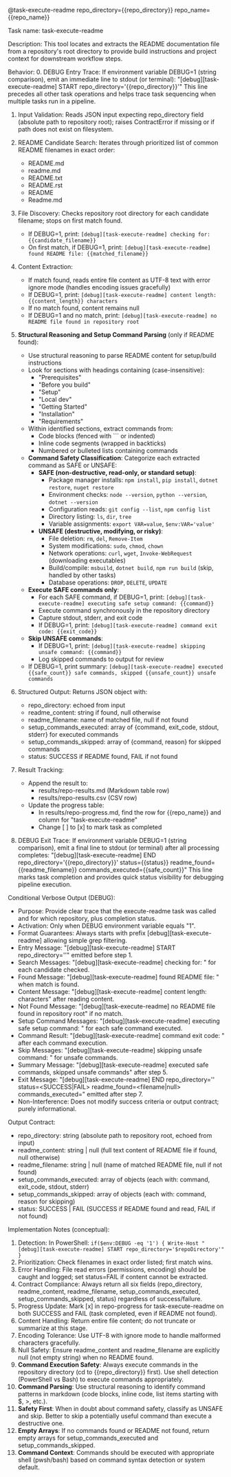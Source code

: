 @task-execute-readme repo_directory={{repo_directory}} repo_name={{repo_name}}

Task name: task-execute-readme

Description:
This tool locates and extracts the README documentation file from a repository's root directory to provide build instructions and project context for downstream workflow steps.

Behavior:
0. DEBUG Entry Trace: If environment variable DEBUG=1 (string comparison), emit an immediate line to stdout (or terminal):
   "[debug][task-execute-readme] START repo_directory='{{repo_directory}}'"
   This line precedes all other task operations and helps trace task sequencing when multiple tasks run in a pipeline.

1. Input Validation: Reads JSON input expecting repo_directory field (absolute path to repository root); raises ContractError if missing or if path does not exist on filesystem.

2. README Candidate Search: Iterates through prioritized list of common README filenames in exact order:
   - README.md
   - readme.md
   - README.txt
   - README.rst
   - README
   - Readme.md

3. File Discovery: Checks repository root directory for each candidate filename; stops on first match found.
   - If DEBUG=1, print: `[debug][task-execute-readme] checking for: {{candidate_filename}}`
   - On first match, if DEBUG=1, print: `[debug][task-execute-readme] found README file: {{matched_filename}}`

4. Content Extraction: 
   - If match found, reads entire file content as UTF-8 text with error ignore mode (handles encoding issues gracefully)
   - If DEBUG=1, print: `[debug][task-execute-readme] content length: {{content_length}} characters`
   - If no match found, content remains null
   - If DEBUG=1 and no match, print: `[debug][task-execute-readme] no README file found in repository root`

5. **Structural Reasoning and Setup Command Parsing** (only if README found):
   - Use structural reasoning to parse README content for setup/build instructions
   - Look for sections with headings containing (case-insensitive):
     - "Prerequisites"
     - "Before you build"
     - "Setup"
     - "Local dev"
     - "Getting Started"
     - "Installation"
     - "Requirements"
   - Within identified sections, extract commands from:
     - Code blocks (fenced with ``` or indented)
     - Inline code segments (wrapped in backticks)
     - Numbered or bulleted lists containing commands
   - **Command Safety Classification**: Categorize each extracted command as SAFE or UNSAFE:
     - **SAFE (non-destructive, read-only, or standard setup)**:
       - Package manager installs: `npm install`, `pip install`, `dotnet restore`, `nuget restore`
       - Environment checks: `node --version`, `python --version`, `dotnet --version`
       - Configuration reads: `git config --list`, `npm config list`
       - Directory listing: `ls`, `dir`, `tree`
       - Variable assignments: `export VAR=value`, `$env:VAR='value'`
     - **UNSAFE (destructive, modifying, or risky)**:
       - File deletion: `rm`, `del`, `Remove-Item`
       - System modifications: `sudo`, `chmod`, `chown`
       - Network operations: `curl`, `wget`, `Invoke-WebRequest` (downloading executables)
       - Build/compile: `msbuild`, `dotnet build`, `npm run build` (skip, handled by other tasks)
       - Database operations: `DROP`, `DELETE`, `UPDATE`
   - **Execute SAFE commands only**:
     - For each SAFE command, if DEBUG=1, print: `[debug][task-execute-readme] executing safe setup command: {{command}}`
     - Execute command synchronously in the repository directory
     - Capture stdout, stderr, and exit code
     - If DEBUG=1, print: `[debug][task-execute-readme] command exit code: {{exit_code}}`
   - **Skip UNSAFE commands**:
     - If DEBUG=1, print: `[debug][task-execute-readme] skipping unsafe command: {{command}}`
     - Log skipped commands to output for review
   - If DEBUG=1, print summary: `[debug][task-execute-readme] executed {{safe_count}} safe commands, skipped {{unsafe_count}} unsafe commands`

6. Structured Output: Returns JSON object with:
   - repo_directory: echoed from input
   - readme_content: string if found, null otherwise
   - readme_filename: name of matched file, null if not found
   - setup_commands_executed: array of {command, exit_code, stdout, stderr} for executed commands
   - setup_commands_skipped: array of {command, reason} for skipped commands
   - status: SUCCESS if README found, FAIL if not found

7. Result Tracking:
   - Append the result to:
     - results/repo-results.md (Markdown table row)
     - results/repo-results.csv (CSV row)
   - Update the progress table:
     - In results/repo-progress.md, find the row for {{repo_name}} and column for "task-execute-readme"
     - Change [ ] to [x] to mark task as completed

8. DEBUG Exit Trace: If environment variable DEBUG=1 (string comparison), emit a final line to stdout (or terminal) after all processing completes:
   "[debug][task-execute-readme] END repo_directory='{{repo_directory}}' status={{status}} readme_found={{readme_filename}} commands_executed={{safe_count}}"
   This line marks task completion and provides quick status visibility for debugging pipeline execution.

Conditional Verbose Output (DEBUG):
- Purpose: Provide clear trace that the execute-readme task was called and for which repository, plus completion status.
- Activation: Only when DEBUG environment variable equals "1".
- Format Guarantees: Always starts with prefix [debug][task-execute-readme] allowing simple grep filtering.
- Entry Message: "[debug][task-execute-readme] START repo_directory='<path>'" emitted before step 1.
- Search Messages: "[debug][task-execute-readme] checking for: <filename>" for each candidate checked.
- Found Message: "[debug][task-execute-readme] found README file: <filename>" when match is found.
- Content Message: "[debug][task-execute-readme] content length: <N> characters" after reading content.
- Not Found Message: "[debug][task-execute-readme] no README file found in repository root" if no match.
- Setup Command Messages: "[debug][task-execute-readme] executing safe setup command: <command>" for each safe command executed.
- Command Result: "[debug][task-execute-readme] command exit code: <N>" after each command execution.
- Skip Messages: "[debug][task-execute-readme] skipping unsafe command: <command>" for unsafe commands.
- Summary Message: "[debug][task-execute-readme] executed <N> safe commands, skipped <M> unsafe commands" after step 5.
- Exit Message: "[debug][task-execute-readme] END repo_directory='<path>' status=<SUCCESS|FAIL> readme_found=<filename|null> commands_executed=<N>" emitted after step 7.
- Non-Interference: Does not modify success criteria or output contract; purely informational.

Output Contract:
- repo_directory: string (absolute path to repository root, echoed from input)
- readme_content: string | null (full text content of README file if found, null otherwise)
- readme_filename: string | null (name of matched README file, null if not found)
- setup_commands_executed: array of objects (each with: command, exit_code, stdout, stderr)
- setup_commands_skipped: array of objects (each with: command, reason for skipping)
- status: SUCCESS | FAIL (SUCCESS if README found and read, FAIL if not found)

Implementation Notes (conceptual):
1. Detection: In PowerShell: `if($env:DEBUG -eq '1') { Write-Host "[debug][task-execute-readme] START repo_directory='$repoDirectory'" }`
2. Prioritization: Check filenames in exact order listed; first match wins.
3. Error Handling: File read errors (permissions, encoding) should be caught and logged; set status=FAIL if content cannot be extracted.
4. Contract Compliance: Always return all six fields (repo_directory, readme_content, readme_filename, setup_commands_executed, setup_commands_skipped, status) regardless of success/failure.
5. Progress Update: Mark [x] in repo-progress for task-execute-readme on both SUCCESS and FAIL (task completed, even if README not found).
6. Content Handling: Return entire file content; do not truncate or summarize at this stage.
7. Encoding Tolerance: Use UTF-8 with ignore mode to handle malformed characters gracefully.
8. Null Safety: Ensure readme_content and readme_filename are explicitly null (not empty string) when no README found.
9. **Command Execution Safety**: Always execute commands in the repository directory (cd to {{repo_directory}} first). Use shell detection (PowerShell vs Bash) to execute commands appropriately.
10. **Command Parsing**: Use structural reasoning to identify command patterns in markdown (code blocks, inline code, list items starting with $, >, etc.).
11. **Safety First**: When in doubt about command safety, classify as UNSAFE and skip. Better to skip a potentially useful command than execute a destructive one.
12. **Empty Arrays**: If no commands found or README not found, return empty arrays for setup_commands_executed and setup_commands_skipped.
13. **Command Context**: Commands should be executed with appropriate shell (pwsh/bash) based on command syntax detection or system default.
